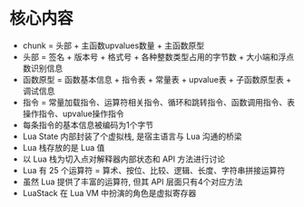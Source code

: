 # 核心内容

+ chunk = 头部 + 主函数upvalues数量 + 主函数原型
+ 头部 = 签名 + 版本号 + 格式号 + 各种整数类型占用的字节数 + 大小端和浮点数识别信息
+ 函数原型 = 函数基本信息 + 指令表 + 常量表 + upvalue表 + 子函数原型表 + 调试信息
+ 指令 = 常量加载指令、运算符相关指令、循环和跳转指令、函数调用指令、表操作指令、upvalue操作指令
+ 每条指令的基本信息被编码为1个字节
+ Lua State 内部封装了个虚拟栈, 是宿主语言与 Lua 沟通的桥梁
+ Lua 栈存放的是 Lua 值
+ 以 Lua 栈为切入点对解释器内部状态和 API 方法进行讨论
+ Lua 有 25 个运算符 = 算术、按位、比较、逻辑、长度、字符串拼接运算符
+ 虽然 Lua 提供了丰富的运算符, 但其 API 层面只有4个对应方法
+ LuaStack 在 Lua VM 中扮演的角色是虚拟寄存器
